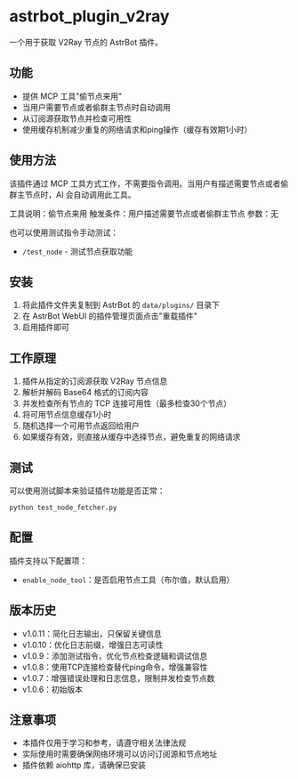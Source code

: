 # astrbot_plugin_v2ray

一个用于获取 V2Ray 节点的 AstrBot 插件。

## 功能

- 提供 MCP 工具"偷节点来用"
- 当用户需要节点或者偷群主节点时自动调用
- 从订阅源获取节点并检查可用性
- 使用缓存机制减少重复的网络请求和ping操作（缓存有效期1小时）

## 使用方法

该插件通过 MCP 工具方式工作，不需要指令调用。当用户有描述需要节点或者偷群主节点时，AI 会自动调用此工具。

工具说明：偷节点来用
触发条件：用户描述需要节点或者偷群主节点
参数：无

也可以使用测试指令手动测试：
- `/test_node` - 测试节点获取功能

## 安装

1. 将此插件文件夹复制到 AstrBot 的 `data/plugins/` 目录下
2. 在 AstrBot WebUI 的插件管理页面点击"重载插件"
3. 启用插件即可

## 工作原理

1. 插件从指定的订阅源获取 V2Ray 节点信息
2. 解析并解码 Base64 格式的订阅内容
3. 并发检查所有节点的 TCP 连接可用性（最多检查30个节点）
4. 将可用节点信息缓存1小时
5. 随机选择一个可用节点返回给用户
6. 如果缓存有效，则直接从缓存中选择节点，避免重复的网络请求

## 测试

可以使用测试脚本来验证插件功能是否正常：

```bash
python test_node_fetcher.py
```

## 配置

插件支持以下配置项：

- `enable_node_tool`：是否启用节点工具（布尔值，默认启用）

## 版本历史

- v1.0.11：简化日志输出，只保留关键信息
- v1.0.10：优化日志前缀，增强日志可读性
- v1.0.9：添加测试指令，优化节点检查逻辑和调试信息
- v1.0.8：使用TCP连接检查替代ping命令，增强兼容性
- v1.0.7：增强错误处理和日志信息，限制并发检查节点数
- v1.0.6：初始版本

## 注意事项

- 本插件仅用于学习和参考，请遵守相关法律法规
- 实际使用时需要确保网络环境可以访问订阅源和节点地址
- 插件依赖 aiohttp 库，请确保已安装
